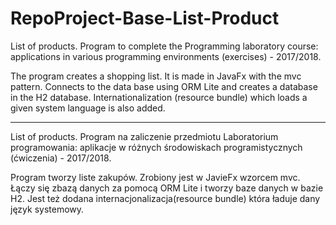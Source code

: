 # RepoProject-Base-List-Product


List of products. Program to complete the Programming laboratory course: applications in various programming environments (exercises) - 2017/2018.

The program creates a shopping list. It is made in JavaFx with the mvc pattern. Connects to the data base using ORM Lite and creates a database in the H2 database. Internationalization (resource bundle) which loads a given system language is also added.

-----------------------------------------------------------------------------------------------------------------------------------

List of products. Program na zaliczenie przedmiotu Laboratorium programowania: aplikacje w różnych środowiskach programistycznych (ćwiczenia) - 2017/2018.

Program tworzy liste zakupów. Zrobiony jest w JavieFx wzorcem mvc. Łączy się zbazą danych za pomocą ORM Lite i tworzy baze danych w bazie H2.
Jest też dodana internacjonalizacja(resource bundle) która ładuje dany język systemowy.
